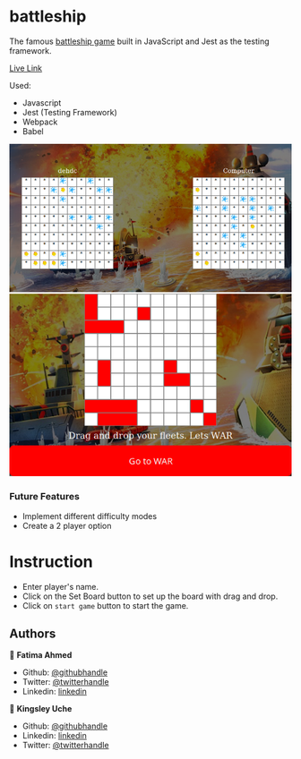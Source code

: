 # battleship
The famous [battleship game](https://en.wikipedia.org/wiki/Battleship_(game)) built in JavaScript and Jest as the testing framework.

[Live Link](https://raw.githack.com/Urchmaney/battleship/battle-feature/dist/index.html)

Used:
- Javascript
- Jest (Testing Framework)
- Webpack
- Babel

![screenshot](./battleship.png)
![screenshot](./Screenshot.png)

### Future Features
- Implement different difficulty modes
- Create a 2 player option

# Instruction
- Enter player's name.
- Click on the Set Board button to set up the board with drag and drop.
- Click on `start game` button to start the game.

## Authors

👤 **Fatima Ahmed**

- Github: [@githubhandle](https://github.com/fatymahmed)
- Twitter: [@twitterhandle](https://twitter.com/fatymahmed)
- Linkedin: [linkedin](https://www.linkedin.com/in/fatimahmed/)

👤 **Kingsley Uche**

- Github: [@githubhandle](https://github.com/Urchmaney)
- Linkedin: [linkedin](https://www.linkedin.com/in/kingsley-uche/)
- Twitter: [@twitterhandle](https://twitter.com/kingsleyunegbu)


